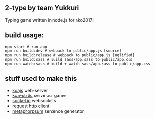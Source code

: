 
## 2-type by team Yukkuri
Typing game written in node.js for nko2017!

## build usage:
```shell
npm start # run app
npm run build:dev # webpack to public/app.js [source]
npm run build:release # webpack to public/app.js [uglified]
npm run build:sass # build sass/app.sass to public/app.css
npm run watch:sass # build + watch sass/app.sass to public/app.css
```

## stuff used to make this
* [koajs](https://github.com/koajs/koa) web-server
* [koa-static](https://github.com/koajs/static) serve our game
* [socket.io](https://socket.io/) websockets
* [request](https://github.com/request/request) http client
* [metaphorpsum](http://metaphorpsum.com) sentence generator
